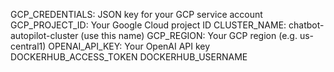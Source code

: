 GCP_CREDENTIALS: JSON key for your GCP service account
GCP_PROJECT_ID: Your Google Cloud project ID
CLUSTER_NAME: chatbot-autopilot-cluster (use this name)
GCP_REGION: Your GCP region (e.g. us-central1)
OPENAI_API_KEY: Your OpenAI API key
DOCKERHUB_ACCESS_TOKEN
DOCKERHUB_USERNAME